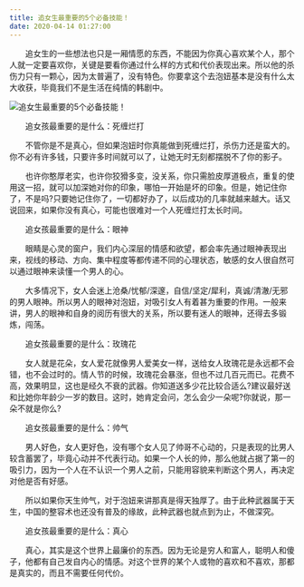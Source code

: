 ```yaml
---
title: 追女生最重要的5个必备技能！
date: 2020-04-14 01:27:00
---
```




　　追女生的一些想法也只是一厢情愿的东西，不能因为你真心喜欢某个人，那个人就一定要喜欢你，关键是要看你通过什么样的方式和代价表现出来。所以他的杀伤力只有一颗心，因为太普遍了，没有特色。你要拿这个去泡妞基本是没有什么太大收获，毕竟我们不是生活在纯情的韩剧中。

![追女生最重要的5个必备技能！](/img/d22ffca32fef1eb9b627207b12a6bf83.jpg)

　　追女孩最重要的是什么：死缠烂打

　　不管你是不是真心，但如果泡妞时你真能做到死缠烂打，杀伤力还是蛮大的。你不必有许多钱，只要许多时间就可以了，让她无时无刻都摆脱不了你的影子。

　　也许你憨厚老实，也许你狡猾多变，没关系，你只需脸皮厚道极点，重复的使用这一招，就可以加深她对你的印象，哪怕一开始是坏的印象。但是，她记住你了，不是吗?只要她记住你了，一切都好办了，以后成功的几率就越来越大。话又说回来，如果你没有真心，可能也很难对一个人死缠烂打太长时间。

　　追女孩最重要的是什么：眼神

　　眼睛是心灵的窗户，我们内心深层的情感和欲望，都会率先通过眼神表现出来，视线的移动、方向、集中程度等都传递不同的心理状态，敏感的女人很自然可以通过眼神来读懂一个男人的心。

　　大多情况下，女人会迷上沧桑/忧郁/深邃，自信/坚定/犀利，真诚/清澈/无邪的男人眼神。所以男人的眼神对泡妞，对吸引女人有着甚为重要的作用。一般来讲，男人的眼神和自身的阅历有很大的关系，所以要有迷人的眼神，还得去多锻炼，闯荡。

　　追女孩最重要的是什么：玫瑰花

　　女人就是花朵，女人爱花就像男人爱美女一样，送给女人玫瑰花是永远都不会错，也不会过时的。情人节的时候，玫瑰花会暴涨，但也不过几百元而已。花费不高，效果明显，这也是经久不衰的武器。你知道送多少花比较合适么?建议最好送和比她你年龄少一岁的数目。这时，她肯定会问，怎么会少一朵呢?你就说，那一朵不就是你么?

　　追女孩最重要的是什么：帅气

　　男人好色，女人更好色，没有哪个女人见了帅哥不心动的，只是表现的比男人较含蓄罢了，毕竟心动并不代表行动。如果一个人长的帅，那么他就占据了第一的吸引力，因为一个人在不认识一个男人之前，只能用容貌来判断这个男人，再决定对他是否有好感。

　　所以如果你天生帅气，对于泡妞来讲那真是得天独厚了。由于此种武器属于天生，中国的整容术也还没有普及的缘故，此种武器也就点到为止，不做深究。

　　追女孩最重要的是什么：真心

　　真心，其实是这个世界上最廉价的东西。因为无论是穷人和富人，聪明人和傻子，他都有自己发自内心的情感。对这个世界的某个人或物的喜欢和不喜欢，那都是真实的，而且不需要任何代价。